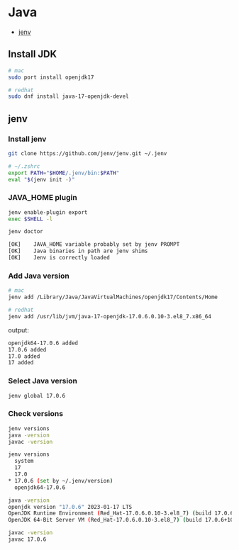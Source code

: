 # Java

- [jenv](https://github.com/jenv/jenv)

## Install JDK

```bash
# mac
sudo port install openjdk17

# redhat
sudo dnf install java-17-openjdk-devel
```

## jenv

### Install jenv

```bash
git clone https://github.com/jenv/jenv.git ~/.jenv
```

```bash
# ~/.zshrc
export PATH="$HOME/.jenv/bin:$PATH"
eval "$(jenv init -)"
```

### JAVA_HOME plugin

```bash
jenv enable-plugin export
exec $SHELL -l
```

```bash
jenv doctor

[OK]	JAVA_HOME variable probably set by jenv PROMPT
[OK]	Java binaries in path are jenv shims
[OK]	Jenv is correctly loaded
```

### Add Java version

```bash
# mac
jenv add /Library/Java/JavaVirtualMachines/openjdk17/Contents/Home

# redhat
jenv add /usr/lib/jvm/java-17-openjdk-17.0.6.0.10-3.el8_7.x86_64
```

output:

```bash
openjdk64-17.0.6 added
17.0.6 added
17.0 added
17 added
```

### Select Java version

```bash
jenv global 17.0.6
```

### Check versions

```bash
jenv versions
java -version
javac -version
```

```bash
jenv versions
  system
  17
  17.0
* 17.0.6 (set by ~/.jenv/version)
  openjdk64-17.0.6

java -version
openjdk version "17.0.6" 2023-01-17 LTS
OpenJDK Runtime Environment (Red_Hat-17.0.6.0.10-3.el8_7) (build 17.0.6+10-LTS)
OpenJDK 64-Bit Server VM (Red_Hat-17.0.6.0.10-3.el8_7) (build 17.0.6+10-LTS, mixed mode, sharing)

javac -version
javac 17.0.6
```


